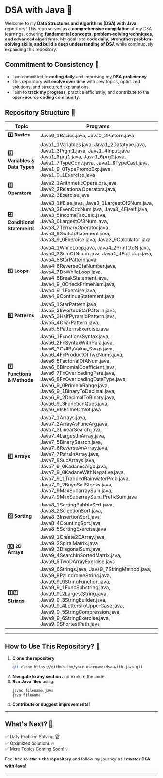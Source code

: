 # **DSA with Java 🚀**  

Welcome to my **Data Structures and Algorithms (DSA) with Java** repository! This repo serves as a **comprehensive compilation** of my DSA learnings, covering **fundamental concepts, problem-solving techniques, and advanced algorithms**. My goal is to **code daily, strengthen problem-solving skills, and build a deep understanding of DSA** while continuously expanding this repository.  

## **Commitment to Consistency 📌**  
- I am committed to **coding daily** and improving my **DSA proficiency**.  
- This repository will **evolve over time** with new topics, optimized solutions, and structured explanations.  
- I aim to **track my progress**, practice efficiently, and contribute to the **open-source coding community**.  

## **Repository Structure 📂**  

| **Topic**                 | **Programs** |
|---------------------------|-------------|
| **1️⃣ Basics** | Java0_1Basics.java, Java0_2Pattern.java |
| **2️⃣ Variables & Data Types** | Java1_1Variables.java, Java1_2Datatype.java, Java1_3Prgm1.java, Java1_4Input.java, Java1_5prg1.java, Java1_6prg2.java, Java1_7TypeConv.java, Java1_8TypeCast.java, Java1_9_0TypePromoExp.java, Java1_9_1Exercise.java |
| **3️⃣ Operators** | Java2_1ArithmeticOperators.java, Java2_2RelationalOperators.java, Java2_3Exercise.java |
| **4️⃣ Conditional Statements** | Java3_1IfElse.java, Java3_1LargestOf2Num.java, Java3_3EvenOddNum.java, Java3_4ElseIf.java, Java3_5IncomeTaxCalc.java, Java3_6LargestOf3Num.java, Java3_7TernaryOperator.java, Java3_8SwitchStatement.java, Java3_9_0Exercise.java, Java3_9Calculator.java |
| **5️⃣ Loops** | Java4_1WhileLoop.java, Java4_2Print1toN.java, Java4_3SumOfNnum.java, Java4_4ForLoop.java, Java4_5StarPattern.java, Java4_6ReverseOfaNumber.java, Java4_7DoWhileLoop.java, Java4_8BreakStatement.java, Java4_9_0CheckPrimeNum.java, Java4_9_1Exercise.java, Java4_9ContinueStatement.java |
| **6️⃣ Patterns** | Java5_1StarPattern.java, Java5_2InvertedStarPattern.java, Java5_3HalfPyramidPattern.java, Java5_4CharPattern.java, Java5_5PatternsExercise.java |
| **7️⃣ Functions & Methods** | Java6_1FunctionsSyntax.java, Java6_2FnSyntaxWithPara.java, Java6_3CallByValue_Swap.java, Java6_4FnProductOfTwoNums.java, Java6_5FactorialOfANum.java, Java6_6BinomialCoefficient.java, Java6_7FnOverloadingPara.java, Java6_8FnOverloadingDataType.java, Java6_9_0PrimeInRange.java, Java6_9_1BinaryToDecimal.java, Java6_9_2DecimalToBinary.java, Java6_9_3FunctionQues.java, Java6_9IsPrimeOrNot.java |
| **8️⃣ Arrays** | Java7_1Arrays.java, Java7_2ArrayAsFuncArg.java, Java7_3LinearSearch.java, Java7_4LargestInArray.java, Java7_5BinarySearch.java, Java7_6ReverseAnArray.java, Java7_7PairsInArray.java, Java7_8SubArrays.java, Java7_9_0KadanesAlgo.java, Java7_9_0KadaneWithNegative.java, Java7_9_1TrappedRainwaterProb.java, Java7_9_2BuynSellStocks.java, Java7_9MaxSubarraySum.java, Java7_9MaxSubarraySum_PrefixSum.java |
| **9️⃣ Sorting** | Java8_1SortingBubbleSort.java, Java8_2SelectionSort.java, Java8_3InsertionSort.java, Java8_4CountingSort.java, Java8_5SortingExercise.java |
| **🔟 2D Arrays** | Java9_1Create2DArray.java, Java9_2SpiralMatrix.java, Java9_3DiagonalSum.java, Java9_4SearchInSortedMatrix.java, Java9_5TwoDArrayExercise.java |
| **1️⃣1️⃣ Strings** | Java9_6Strings.java, Java9_7StringMethod.java, Java9_8PalindromeString.java, Java9_9_0StringFunction.java, Java9_9_1FuncSubstring.java, Java9_9_2LargestString.java, Java9_9_3StringBuilder.java, Java9_9_4LettersToUpperCase.java, Java9_9_5StringCompression.java, Java9_9_6StringExercise.java, Java9_9ShortestPath.java |

---

## **How to Use This Repository? 📖**  
1. **Clone the repository**  
   ```sh
   git clone https://github.com/your-username/dsa-with-java.git
   ```
2. **Navigate to any section** and explore the code.  
3. **Run Java files** using:  
   ```sh
   javac filename.java  
   java filename
   ```
4. **Contribute or suggest improvements!**  

---

## **What's Next? 🚀**  
✅ Daily Problem Solving 🏆  
✅ Optimized Solutions 🔥  
✅ More Topics Coming Soon! 💡  

Feel free to **star ⭐ the repository** and follow my journey as I **master DSA with Java!**  

---
